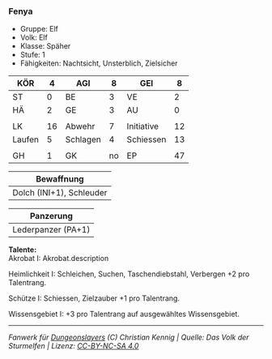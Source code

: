 ### Fenya  
- Gruppe: Elf  
- Volk: Elf  
- Klasse: Späher  
- Stufe: 1  
- Fähigkeiten: Nachtsicht, Unsterblich, Zielsicher  


| KÖR | 4 | AGI | 8 | GEI | 8 |
| --- | --- | --- | --- | --- | --- |
| ST | 0 | BE | 3 | VE | 2 |
| HÄ | 2 | GE | 3 | AU | 0 |
|  |  |  |  |  |  |
| LK | 16 | Abwehr | 7 | Initiative | 12 |
| Laufen | 5 | Schlagen | 4 | Schiessen | 13 |
|  |  |  |  |  |  |
| GH | 1 | GK | no | EP | 47 |


| Bewaffnung |
| --- |
| Dolch (INI+1), Schleuder |


| Panzerung |
| --- |
| Lederpanzer (PA+1) |


**Talente:**  
Akrobat I: Akrobat.description

Heimlichkeit I: Schleichen, Suchen, Taschendiebstahl, Verbergen +2 pro Talentrang.

Schütze I: Schiessen, Zielzauber +1 pro Talentrang.

Wissensgebiet I: +3 pro Talentrang auf ausgewähltes Wissensgebiet.





___
*Fanwerk für [Dungeonslayers](https://www.dungeonslayers.net/) (C) Christian Kennig | Quelle: Das Volk der Sturmelfen | Lizenz: [CC-BY-NC-SA 4.0](https://creativecommons.org/licenses/by-nc-sa/4.0/deed.de)*